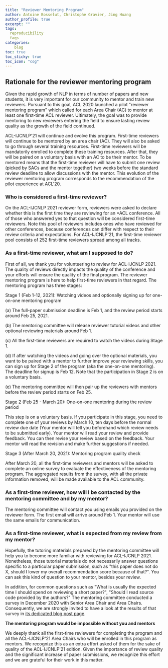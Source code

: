 ```yaml
---
title: "Reviewer Mentoring Program"
author: Antoine Bosselut, Christophe Gravier, Jing Huang
author_profile: true
excerpt: ""
tags:
  reproducibility
  faqs
categories:
    blog
toc: true
toc_sticky: true
toc_icon: "cog"
---
```


## Rationale for the reviewer mentoring program
Given the rapid growth of NLP in terms of number of papers and new students, it is very important for our community to mentor and train new reviewers. Pursuant to this goal, ACL 2020 launched a pilot "reviewer mentoring program" which called for each Area Chair (AC) to mentor at least one first-time ACL reviewer. Ultimately, the goal was to provide mentoring to new reviewers entering the field to ensure lasting review quality as the growth of the field continued.

ACL-IJCNLP'21 will continue and evolve this program. First-time reviewers will continue to be mentored by an area chair (AC). They will also be asked to go through several training resources. First-time reviewers will be mandatorily enrolled to complete these training resources. After that, they will be paired on a voluntary basis with an AC to be their mentor.  To be mentored means that the first-time reviewer will have to submit one review (picked by SACs and the mentor together) two weeks before the standard review deadline to allow discussions with the mentor. This evolution of the reviewer mentoring program corresponds to the recommendation of the pilot experience at ACL'20.

### Who is considered a first-time reviewer?
On the ACL-IJCNLP 2021 reviewer form, reviewers were asked to declare whether this is the first time they are reviewing for an \*ACL conference. All of those who answered yes to that question will be considered first-time reviewers. Note this pool of reviewers includes ones who have reviewed for other conferences, because conferences can differ with respect to their review criteria and expectations. For ACL-IJCNLP'21, the first-time reviewer pool consists of 252 first-time reviewers spread among all tracks.

### As a first-time reviewer, what am I supposed to do?
First of all, we thank you for volunteering to review for ACL-IJCNLP 2021. The quality of reviews directly impacts the quality of the conference and your efforts will ensure the quality of the final program. The reviewer mentoring program is here to help first-time reviewers in that regard.  The mentoring program has three stages: 

Stage 1 (Feb 1-12, 2021): Watching videos and optionally signing up for one-on-one mentoring program

(a) The full-paper submission deadline is Feb 1, and the review period starts around Feb 25, 2021. 

(b) The mentoring committee will release reviewer tutorial videos and other optional reviewing materials around Feb 1.

(c) All the first-time reviewers are required to watch the videos during Stage 1. 

(d) If after watching the videos and going over the optional materials, you want to be paired with a mentor to further improve your reviewing skills, you can sign up for Stage 2 of the program (aka the one-on-one mentoring). The deadline for signup is Feb 12. Note that the participation in Stage 2 is on a voluntary basis.

(e) The mentoring committee will then pair up the reviewers with mentors before the review period starts on Feb 25. 

Stage 2 (Feb 25 - March 20): One-on-one mentoring during the review period

This step is on a voluntary basis. If you participate in this stage, you need to complete one of your reviews by March 10, ten days before the normal review due date (Your mentor will tell you beforehand which review needs to be submitted early). Your mentor will read your review and provide feedback. You can then revise your review based on the feedback. Your mentor will read the revision and make further suggestions if needed.

Stage 3 (After March 20, 2021): Mentoring program quality check

After March 20, all the first-time reviewers and mentors will be asked to complete an online survey to evaluate the effectiveness of the mentoring program.  The aggregated results from the survey, with all the private information removed, will be made available to the ACL community. 

### As a first-time reviewer, how will I be contacted by the mentoring committee and by my mentor? 
The mentoring committee will contact you using emails you provided on the reviewer form. The first email will arrive around Feb 1. Your mentor will use the same emails for communication. 

### As a first-time reviewer, what is expected from my review from my mentor?
Hopefully, the tutoring materials prepared by the mentoring committee will help you to become more familiar with reviewing for ACL-IJCNLP 2021. Nonetheless, those tutorial materials do not necessarily answer questions specific to a particular paper submission, such as "this paper does not do X, should I lower my overall recommendation score because of that?". You can ask this kind of question to your mentor, besides your review.

In addition, for common questions such as "What is usually the expected time I should spend on reviewing a short paper?", "Should I read source code provided by the authors?" The mentoring committee conducted a survey in December 2020 with Senior Area Chair and Area Chairs. Consequently, we are strongly invited to have a look at the results of that survey in [its dedicated blog post page](https://2021.aclweb.org/blog/reviewer-mentoring-survey/).

**The mentoring program would be impossible without you and mentors**

We deeply thank all the first-time reviewers for completing the program and all the ACL-IJCNLP'21 Area Chairs who will be enrolled in this program as mentors. We recognize this as an extra effort asked of them for the sake of quality of the ACL-IJCNLP'21 edition. Given the importance of review quality and the significant increase of paper submissions, we recognize this effort and we are grateful for their work in this matter.
